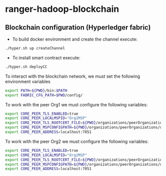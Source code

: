 # ranger-hadoop-blockchain

## Blockchain configuration (Hyperledger fabric)

- To build docker environment and create the channel execute:

```sh
./hyper.sh up createChannel
```

- To install smart contract execute:

```sh
./hyper.sh deployCC
```

To interact with the blockchain network, we must set the following environment variables

```bash
export PATH=${PWD}/bin:$PATH
export FABRIC_CFG_PATH=$PWD/config/
```

To work with the peer Org1 we must configure the following variables:

```bash
export CORE_PEER_TLS_ENABLED=true
export CORE_PEER_LOCALMSPID="Org1MSP"
export CORE_PEER_TLS_ROOTCERT_FILE=${PWD}/organizations/peerOrganizations/org1.example.com/peers/peer0.org1.example.com/tls/ca.crt
export CORE_PEER_MSPCONFIGPATH=${PWD}/organizations/peerOrganizations/org1.example.com/users/Admin@org1.example.com/msp
export CORE_PEER_ADDRESS=localhost:7051
```

To work with the peer Org2 we must configure the following variables:

```bash
export CORE_PEER_TLS_ENABLED=true
export CORE_PEER_LOCALMSPID="Org2MSP"
export CORE_PEER_TLS_ROOTCERT_FILE=${PWD}/organizations/peerOrganizations/org2.example.com/peers/peer0.org2.example.com/tls/ca.crt
export CORE_PEER_MSPCONFIGPATH=${PWD}/organizations/peerOrganizations/org2.example.com/users/Admin@org2.example.com/msp
export CORE_PEER_ADDRESS=localhost:7051
```
